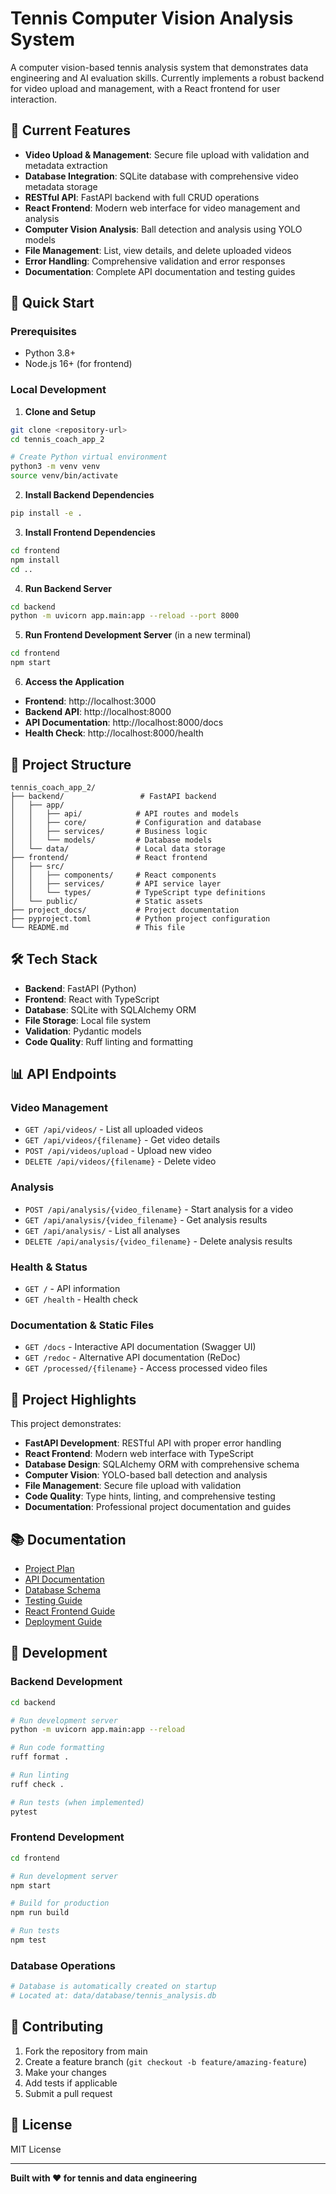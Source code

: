 # Tennis Computer Vision Analysis System

A computer vision-based tennis analysis system that demonstrates data engineering and AI evaluation skills. Currently implements a robust backend for video upload and management, with a React frontend for user interaction.

## 🎾 Current Features

- **Video Upload & Management**: Secure file upload with validation and metadata extraction
- **Database Integration**: SQLite database with comprehensive video metadata storage
- **RESTful API**: FastAPI backend with full CRUD operations
- **React Frontend**: Modern web interface for video management and analysis
- **Computer Vision Analysis**: Ball detection and analysis using YOLO models
- **File Management**: List, view details, and delete uploaded videos
- **Error Handling**: Comprehensive validation and error responses
- **Documentation**: Complete API documentation and testing guides

## 🚀 Quick Start

### Prerequisites
- Python 3.8+
- Node.js 16+ (for frontend)

### Local Development

1. **Clone and Setup**
```bash
git clone <repository-url>
cd tennis_coach_app_2

# Create Python virtual environment
python3 -m venv venv
source venv/bin/activate
```

2. **Install Backend Dependencies**
```bash
pip install -e .
```

3. **Install Frontend Dependencies**
```bash
cd frontend
npm install
cd ..
```

4. **Run Backend Server**
```bash
cd backend
python -m uvicorn app.main:app --reload --port 8000
```

5. **Run Frontend Development Server** (in a new terminal)
```bash
cd frontend
npm start
```

6. **Access the Application**
- **Frontend**: http://localhost:3000
- **Backend API**: http://localhost:8000
- **API Documentation**: http://localhost:8000/docs
- **Health Check**: http://localhost:8000/health

## 📁 Project Structure

```
tennis_coach_app_2/
├── backend/                 # FastAPI backend
│   ├── app/
│   │   ├── api/            # API routes and models
│   │   ├── core/           # Configuration and database
│   │   ├── services/       # Business logic
│   │   └── models/         # Database models
│   └── data/               # Local data storage
├── frontend/               # React frontend
│   ├── src/
│   │   ├── components/     # React components
│   │   ├── services/       # API service layer
│   │   └── types/          # TypeScript type definitions
│   └── public/             # Static assets
├── project_docs/           # Project documentation
├── pyproject.toml          # Python project configuration
└── README.md               # This file
```

## 🛠 Tech Stack

- **Backend**: FastAPI (Python)
- **Frontend**: React with TypeScript
- **Database**: SQLite with SQLAlchemy ORM
- **File Storage**: Local file system
- **Validation**: Pydantic models
- **Code Quality**: Ruff linting and formatting

## 📊 API Endpoints

### Video Management
- `GET /api/videos/` - List all uploaded videos
- `GET /api/videos/{filename}` - Get video details
- `POST /api/videos/upload` - Upload new video
- `DELETE /api/videos/{filename}` - Delete video

### Analysis
- `POST /api/analysis/{video_filename}` - Start analysis for a video
- `GET /api/analysis/{video_filename}` - Get analysis results
- `GET /api/analysis/` - List all analyses
- `DELETE /api/analysis/{video_filename}` - Delete analysis results

### Health & Status
- `GET /` - API information
- `GET /health` - Health check

### Documentation & Static Files
- `GET /docs` - Interactive API documentation (Swagger UI)
- `GET /redoc` - Alternative API documentation (ReDoc)
- `GET /processed/{filename}` - Access processed video files

## 🎯 Project Highlights

This project demonstrates:
- **FastAPI Development**: RESTful API with proper error handling
- **React Frontend**: Modern web interface with TypeScript
- **Database Design**: SQLAlchemy ORM with comprehensive schema
- **Computer Vision**: YOLO-based ball detection and analysis
- **File Management**: Secure file upload with validation
- **Code Quality**: Type hints, linting, and comprehensive testing
- **Documentation**: Professional project documentation and guides

## 📚 Documentation

- [Project Plan](project_docs/project_plan.md)
- [API Documentation](project_docs/api_documentation.md)
- [Database Schema](project_docs/database_schema.md)
- [Testing Guide](project_docs/testing_guide.md)
- [React Frontend Guide](project_docs/react_frontend_guide.md)
- [Deployment Guide](project_docs/deployment_guide.md)

## 🔧 Development

### Backend Development
```bash
cd backend

# Run development server
python -m uvicorn app.main:app --reload

# Run code formatting
ruff format .

# Run linting
ruff check .

# Run tests (when implemented)
pytest
```

### Frontend Development
```bash
cd frontend

# Run development server
npm start

# Build for production
npm run build

# Run tests
npm test
```

### Database Operations
```bash
# Database is automatically created on startup
# Located at: data/database/tennis_analysis.db
```

## 🤝 Contributing

1. Fork the repository from main
2. Create a feature branch (`git checkout -b feature/amazing-feature`)
3. Make your changes
4. Add tests if applicable
5. Submit a pull request

## 📄 License

MIT License

---

**Built with ❤️ for tennis and data engineering** 